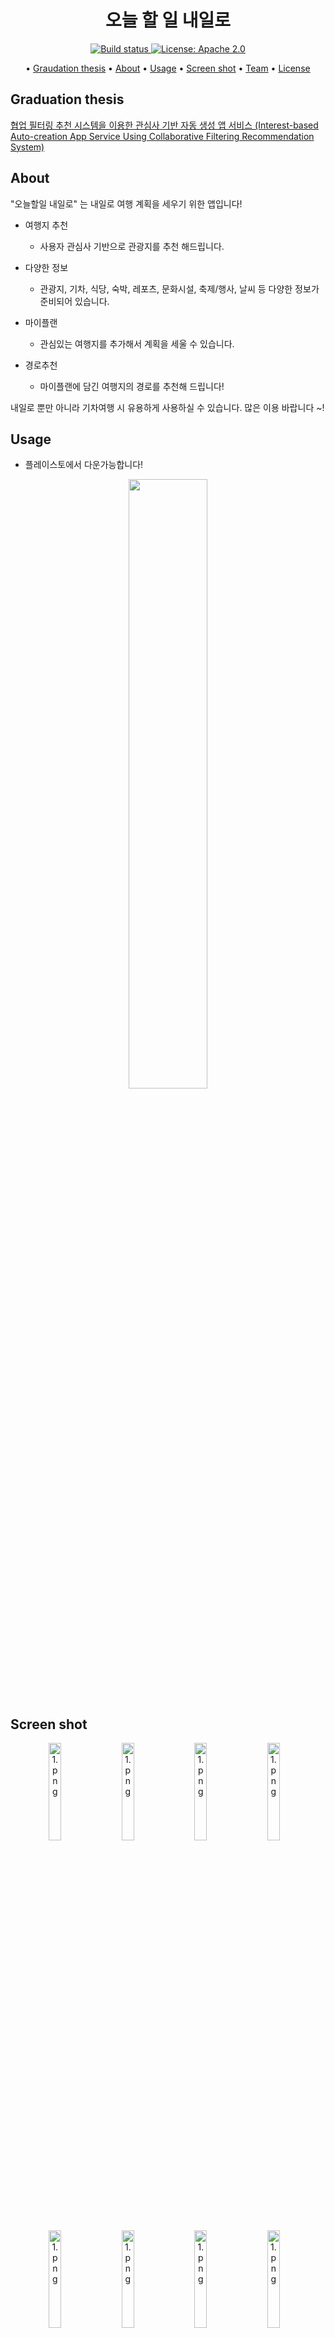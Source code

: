 <p>
    <h1 align="center">
            오늘 할 일 내일로
    </h1>
</p>

<p align="center">
    <a href="https://travis-ci.org/steverichey/google-play-badge-svg">
        <img src="https://travis-ci.org/steverichey/google-play-badge-svg.svg?branch=master" alt="Build status">
    </a>
    <a href="./license.md">
        <img src="https://img.shields.io/badge/license-Apache%202-blue" alt="License: Apache 2.0">
    </a>
</p>

<p align="center">
  • <a href="#Graduation-thesis">Graudation thesis</a>
  • <a href="#about">About</a>
  • <a href="#usage">Usage</a>
  • <a href="#screen-shot">Screen shot</a>
  • <a href="#Team">Team</a>
  • <a href="#license">License</a>
</p>


## Graduation thesis
[협업 필터링 추천 시스템을 이용한 관심사 기반 자동 생성 앱 서비스 (Interest-based Auto-creation App Service Using Collaborative Filtering Recommendation System)](https://www.kci.go.kr/kciportal/ci/sereArticleSearch/ciSereArtiView.kci?sereArticleSearchBean.artiId=ART002711800)

## About

"오늘할일 내일로" 는 내일로 여행 계획을 세우기 위한 앱입니다!

- 여행지 추천
  - 사용자 관심사 기반으로 관광지를 추천 해드립니다.

- 다양한 정보
  - 관광지, 기차, 식당, 숙박, 레포츠, 문화시설, 축제/행사, 날씨 등 다양한 정보가 준비되어 있습니다.

- 마이플랜
  - 관심있는 여행지를 추가해서 계획을 세울 수 있습니다.

- 경로추천
  - 마이플랜에 담긴 여행지의 경로를 추천해 드립니다!

내일로 뿐만 아니라 기차여행 시 유용하게 사용하실 수 있습니다. 많은 이용 바랍니다 ~!

## Usage

- 플레이스토에서 다운가능합니다!
<p align="center">
<a href="https://play.google.com/store/apps/details?id=com.koreatech.naeilro">
<img src="./img/google-play-badge.png" width="50%">
</img>
</a>
</p>


## Screen shot
<p align="center">
        <img src="./img/1.png" width="20%" alt="1.png">&nbsp;&nbsp;&nbsp;
        <img src="./img/2.png" width="20%" alt="1.png">&nbsp;&nbsp;&nbsp;
        <img src="./img/3.png" width="20%" alt="1.png">&nbsp;&nbsp;&nbsp;
        <img src="./img/4.png" width="20%" alt="1.png">&nbsp;&nbsp;&nbsp;<br>
        <img src="./img/5.png" width="20%" alt="1.png">&nbsp;&nbsp;&nbsp;
        <img src="./img/6.png" width="20%" alt="1.png">&nbsp;&nbsp;&nbsp;
        <img src="./img/7.png" width="20%" alt="1.png">&nbsp;&nbsp;&nbsp;
        <img src="./img/8.png" width="20%" alt="1.png">&nbsp;&nbsp;&nbsp;<br>
        <img src="./img/9.png" width="20%" alt="1.png">&nbsp;&nbsp;&nbsp;
        <img src="./img/10.png" width="20%" alt="1.png">&nbsp;&nbsp;&nbsp;
        <img src="./img/11.png" width="20%" alt="1.png">&nbsp;&nbsp;&nbsp;
        <img src="./img/12.png" width="20%" alt="1.png">&nbsp;&nbsp;&nbsp;<br>
</p>


## Team

- 2014136087 이경형 (Back-End)
- 2015136046 나윤재 (PM, Android)
- 2015174060 이기주 (Back-End)
- 2015136126 주동민 (Android)

## License

```
Copyright 2020 yunjaena (NGN Lab)

Licensed under the Apache License, Version 2.0 (the "License");
you may not use this file except in compliance with the License.
You may obtain a copy of the License at

    http://www.apache.org/licenses/LICENSE-2.0

Unless required by applicable law or agreed to in writing, software
distributed under the License is distributed on an "AS IS" BASIS,
WITHOUT WARRANTIES OR CONDITIONS OF ANY KIND, either express or implied.
See the License for the specific language governing permissions and
limitations under the License.
```
